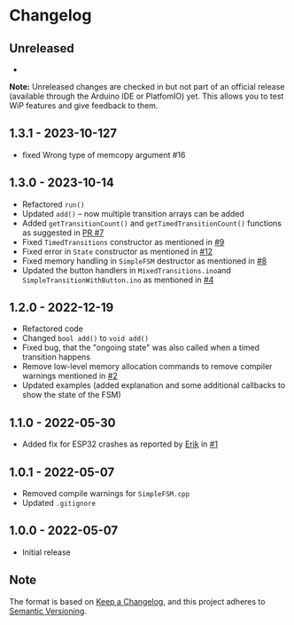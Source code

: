 # Changelog

## Unreleased

-

**Note:** Unreleased changes are checked in but not part of an official release (available through the Arduino IDE or PlatfomIO) yet. This allows you to test WiP features and give feedback to them.

## 1.3.1 - 2023-10-127

- fixed Wrong type of memcopy argument #16

## 1.3.0 - 2023-10-14

- Refactored `run()`
- Updated `add()` – now multiple transition arrays can be added
- Added `getTransitionCount()` and `getTimedTransitionCount()` functions as suggested in [PR #7](https://github.com/LennartHennigs/SimpleFSM/pull/7)
- Fixed `TimedTransitions` constructor as mentioned in [#9](https://github.com/LennartHennigs/SimpleFSM/issues/9)
- Fixed error in `State` constructor as mentioned in [#12](https://github.com/LennartHennigs/SimpleFSM/issues/12)
- Fixed memory handling in `SimpleFSM` destructor as mentioned in [#8](https://github.com/LennartHennigs/SimpleFSM/issues/8)
- Updated the button handlers in `MixedTransitions.ino`and `SimpleTransitionWithButton.ino` as mentioned in [#4](https://github.com/LennartHennigs/SimpleFSM/issues/4)


## 1.2.0 - 2022-12-19

- Refactored code
- Changed `bool add()` to `void add()`
- Fixed bug, that the "ongoing state" was also called when a timed transition happens
- Remove low-level memory allocation commands to remove compiler warnings mentioned in [#2](https://github.com/LennartHennigs/SimpleFSM/issues/2)
- Updated examples (added explanation and some additional callbacks to show the state of the FSM)

## 1.1.0 - 2022-05-30

- Added fix for ESP32 crashes as reported by [Erik](https://github.com/snowrodeo) in [#1](https://github.com/LennartHennigs/SimpleFSM/issues/1)

## 1.0.1 - 2022-05-07

- Removed compile warnings for `SimpleFSM.cpp`
- Updated `.gitignore`

## 1.0.0 - 2022-05-07

- Initial release

## Note

The format is based on [Keep a Changelog](https://keepachangelog.com/en/1.0.0/),
and this project adheres to [Semantic Versioning](https://semver.org/spec/v2.0.0.html).
